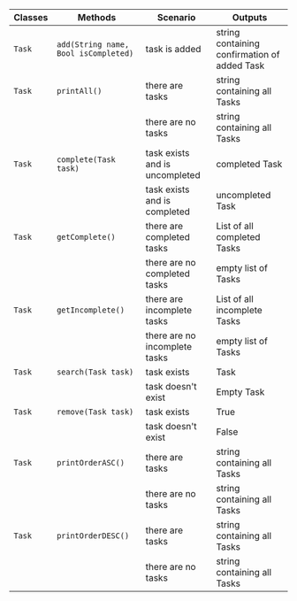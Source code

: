 | Classes         | Methods                                     | Scenario               | Outputs					   |
|-----------------|---------------------------------------------|------------------------|-----------------------------|
| `Task`  | `add(String name, Bool isCompleted)`				| task is added			 | string containing confirmation of added Task  |
| `Task`  | `printAll()`		  | there are tasks			| string containing all Tasks   |
|		  |						  | there are no tasks      | string containing all Tasks   |
| `Task`  | `complete(Task task)` | task exists and is uncompleted      | completed Task  |
|		  |						  | task exists and is completed        | uncompleted Task  |
| `Task`  | `getComplete()`		  | there are completed tasks			| List of all completed Tasks   |
|		  |						  | there are no completed tasks		| empty list of Tasks    |
| `Task`  | `getIncomplete()`	  | there are incomplete tasks			| List of all incomplete Tasks   |
|		  |						  | there are no incomplete tasks		| empty list of Tasks    |
| `Task`  | `search(Task task)`	  | task exists				| Task		 |
|		  |						  | task doesn't exist		| Empty Task |
| `Task`  | `remove(Task task)`	  | task exists			    | True   |
|		  |						  | task doesn't exist		| False  |
| `Task`  | `printOrderASC()`	  | there are tasks			| string containing all Tasks   |
|		  |						  | there are no tasks      | string containing all Tasks   |
| `Task`  | `printOrderDESC()`	  | there are tasks			| string containing all Tasks   |
|		  |						  | there are no tasks      | string containing all Tasks   |